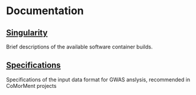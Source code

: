 # Documentation

## [Singularity](docs/singularity)

Brief descriptions of the available software container builds.

## [Specifications](docs/specifications)

Specifications of the input data format for GWAS anslysis, recommended in CoMorMent projects
